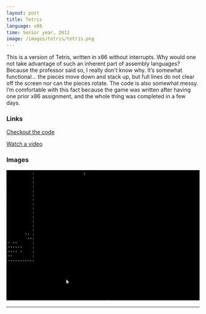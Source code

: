 ```yaml
---
layout: post
title: Tetris
language: x86
time: Senior year, 2012
image: /images/tetris/tetris.png
---
```


This is a version of Tetris, written in x86 without interrupts. Why would one not take advantage of such an inherent part of assembly languages? Because the professor said so, I really don't know why. It’s somewhat functional… the pieces move down and stack up, but full lines do not clear off the screen nor can the pieces rotate. The code is also somewhat messy. I’m comfortable with this fact because the game was written after having one prior x86 assignment, and the whole thing was completed in a few days. 

<h3>Links</h3>
<a href="https://github.com/meredithmmyers/Tetris" target="_blank">Checkout the code</a>

<a href="http://www.youtube.com/watch?v=XUTD0zI5-rg" target="_blank">Watch a video</a>

<h3>Images</h3>
<a href="/images/tetris/tetris.png" target="_blank"><img src="/images/tetris/tetris.png" alt="Tetris"></a>

-----